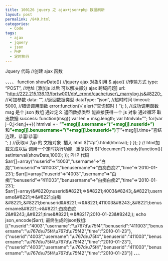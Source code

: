 ```yaml
---
title: 100126 jquery 之 ajax+json+php 数据刷新
layout: post
permalink: /849.html
categories:
  - Code
tags:
  - ajax
  - jquery
  - json
  - PHP
  - 定时执行
---
```

 Jquery 代码 //创建 ajax 函数 

、、、、
 	function showDate(){ 
 		//jquery ajax 对象引用 $.ajax({ //传输方式 type: &#8220;POST&#8221;, //地址 [添加js 以后 可以解决部分 ajax 跨域问题] url: &#8220;http://222.215.136.13/fortw001/db\_crond/cache/user\_marrylog.js&#8220;, //可加参数 data: &#8220;&#8221;, //返回数据类型 dataType: &#8220;json&#8221;,
 	 //超时时间 timeout: 5000,
 	 //错误调用函数 error:function(){ alert(&#8220;查询超时！&#8221;); }, //成功调用函数  msg 是个 json 数组 通过定义 返回数据类型 能直接获得一个 js 对象 通过循环 取出数据 success: function(msg){ var len = msg.length; var htmlval=&#8221;"; for(var j=0;j<len;j++){ htmlval += &#8220;<font color=&#8217;#66FF00&#8242;><strong>&#8221;+msg[j].username+&#8221;(&#8220;+msg[j].nuserid+&#8221;)</strong></font>和<font color=&#8217;#66FF00&#8242;><strong>&#8221;+msg[j].benusername+&#8221;(&#8220;+msg[j].benuserid+&#8221;)</strong></font>于&#8221;+msg[j].time+&#8221;喜结连理，恭喜!恭喜!<br>&#8221;; } //获取id 为p 的 文档对象  插入 html $(&#8220;#p&#8221;).html(htmlval); } }); } // html加载文成以后 调用一个定时执行功能   重复执行 $(&#8220;document&#8221;).ready(function(){ setInterval(showDate,1000); }); PHP 代码 $arr[]=array(&#8220;nuserid&#8221;=>&#8221;4003&#8243;,&#8221;username&#8221;=>&#8221;白痴&#8221;,&#8221;benuserid&#8221;=>&#8221;411003&#8243;,&#8221;benusername&#8221;=>&#8221;白痴白痴2&#8243;,&#8221;time&#8221;=>&#8217;2010-01-23&#8242;); $arr[]=array(&#8220;nuserid&#8221;=>&#8221;4003&#8243;,&#8221;username&#8221;=>&#8221;白痴&#8221;,&#8221;benuserid&#8221;=>&#8221;411003&#8243;,&#8221;benusername&#8221;=>&#8221;白痴白痴2&#8243;,&#8221;time&#8221;=>&#8217;2010-01-23&#8242;); $arr[]=array(&#8220;nuserid&#8221;=>&#8221;4003&#8243;,&#8221;username&#8221;=>&#8221;白痴&#8221;,&#8221;benuserid&#8221;=>&#8221;411003&#8243;,&#8221;benusername&#8221;=>&#8221;白痴白痴2&#8243;,&#8221;time&#8221;=>&#8217;2010-01-23&#8242;); echo json_encode($arr); 最终生成的json数组: [{"nuserid":"4003","username":"\u767d\u75f4","benuserid":"411003","benusername":"\u767d\u75f4\u767d\u75f42","time":"2010-01-23"},{"nuserid":"4003","username":"\u767d\u75f4","benuserid":"411003","benusername":"\u767d\u75f4\u767d\u75f42","time":"2010-01-23"},{"nuserid":"4003","username":"\u767d\u75f4","benuserid":"411003","benusername":"\u767d\u75f4\u767d\u75f42","time":"2010-01-23"}]
、、、